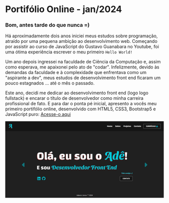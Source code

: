 # Portifólio Online - jan/2024

### Bom, antes tarde do que nunca =)

Há aproximadamente dois anos iniciei meus estudos sobre programação, atraído por uma pequena ambição ao desenvolvimento web. Começando por assistir ao curso de JavaScript do Gustavo Guanabara no Youtube, foi uma ótima experiência escrever o meu primeiro ```Hello World!```

Um ano depois ingressei na faculdade de Ciência da Computação e, assim como esperava, me apaixonei pelo ato de "codar". Infelizmente, devido às demandas da faculdade e à complexidade que enfrentava como um "aspirante a dev", meus estudos de desenvolvimento front end ficaram um pouco estagnados ... até o mês o passado.

Este ano, decidi me dedicar ao desenvolvimento front end (logo logo fullstack) e encarar o título de desenvolvedor como minha carreira profissional de fato. E para dar o ponta pé inicial, apresento a vocês meu primeiro portifólio online, desenvolvido com HTML5, CSS3, Bootstrap5 e JavaScript puro: [Acesse-o aqui](https://adejunior.netlify.app/)

![](Portifolio_v1/public/img/PortifolioOnline_v1.jpg)
